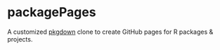 # packagePages

A customized [pkgdown](https://github.com/hadley/pkgdown) clone to create GitHub pages for R packages & projects.
